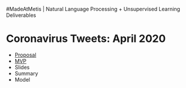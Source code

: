#MadeAtMetis | Natural Language Processing + Unsupervised Learning Deliverables

# Coronavirus Tweets: April 2020


* [Proposal](https://github.com/slp22/nlp-project/blob/main/nlp-coronovirus-tweets-proposal.md)
* [MVP](https://github.com/slp22/nlp-project/blob/main/nlp-coronavirus-tweets-mvp.ipynb)
* Slides
* Summary
* Model

